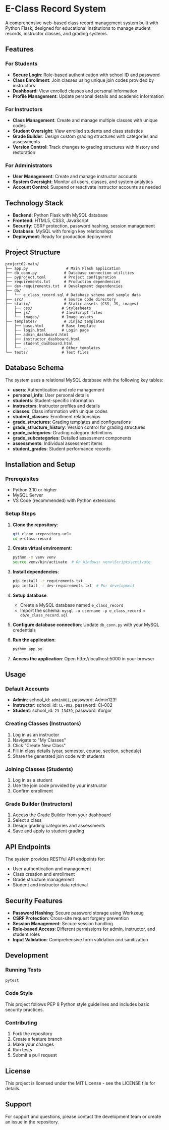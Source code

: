 # E-Class Record System

A comprehensive web-based class record management system built with Python Flask, designed for educational institutions to manage student records, instructor classes, and grading systems.

## Features

### For Students

- **Secure Login**: Role-based authentication with school ID and password
- **Class Enrollment**: Join classes using unique join codes provided by instructors
- **Dashboard**: View enrolled classes and personal information
- **Profile Management**: Update personal details and academic information

### For Instructors

- **Class Management**: Create and manage multiple classes with unique codes
- **Student Oversight**: View enrolled students and class statistics
- **Grade Builder**: Design custom grading structures with categories and assessments
- **Version Control**: Track changes to grading structures with history and restoration

### For Administrators

- **User Management**: Create and manage instructor accounts
- **System Oversight**: Monitor all users, classes, and system analytics
- **Account Control**: Suspend or reactivate instructor accounts as needed

## Technology Stack

- **Backend**: Python Flask with MySQL database
- **Frontend**: HTML5, CSS3, JavaScript
- **Security**: CSRF protection, password hashing, session management
- **Database**: MySQL with foreign key relationships
- **Deployment**: Ready for production deployment

## Project Structure

```
project02-main/
├── app.py                 # Main Flask application
├── db_conn.py            # Database connection utilities
├── pyproject.toml        # Project configuration
├── requirements.txt      # Production dependencies
├── dev-requirements.txt  # Development dependencies
├── db/
│   └── e_class_record.sql # Database schema and sample data
├── src/                  # Source code directory
├── static/               # Static assets (CSS, JS, images)
│   ├── css/             # Stylesheets
│   ├── js/              # JavaScript files
│   └── images/          # Image assets
├── templates/            # Jinja2 templates
│   ├── base.html        # Base template
│   ├── login.html       # Login page
│   ├── admin_dashboard.html
│   ├── instructor_dashboard.html
│   ├── student_dashboard.html
│   └── ...              # Other templates
└── tests/               # Test files
```

## Database Schema

The system uses a relational MySQL database with the following key tables:

- **users**: Authentication and role management
- **personal_info**: User personal details
- **students**: Student-specific information
- **instructors**: Instructor profiles and details
- **classes**: Class information with unique codes
- **student_classes**: Enrollment relationships
- **grade_structures**: Grading templates and configurations
- **grade_structure_history**: Version control for grading structures
- **grade_categories**: Grading category definitions
- **grade_subcategories**: Detailed assessment components
- **assessments**: Individual assessment items
- **student_grades**: Student performance records

## Installation and Setup

### Prerequisites

- Python 3.10 or higher
- MySQL Server
- VS Code (recommended) with Python extensions

### Setup Steps

1. **Clone the repository**:

   ```bash
   git clone <repository-url>
   cd e-class-record
   ```

2. **Create virtual environment**:

   ```bash
   python -m venv venv
   source venv/bin/activate  # On Windows: venv\Scripts\activate
   ```

3. **Install dependencies**:

   ```bash
   pip install -r requirements.txt
   pip install -r dev-requirements.txt  # For development
   ```

4. **Setup database**:

   - Create a MySQL database named `e_class_record`
   - Import the schema: `mysql -u username -p e_class_record < db/e_class_record.sql`

5. **Configure database connection**:
   Update `db_conn.py` with your MySQL credentials

6. **Run the application**:

   ```bash
   python app.py
   ```

7. **Access the application**:
   Open http://localhost:5000 in your browser

## Usage

### Default Accounts

- **Admin**: school_id: `admin001`, password: Admin123!
- **Instructor**: school_id: `CL-002`, password: Cl-002
- **Student**: school_id: `23-13439`, password: iforgor

### Creating Classes (Instructors)

1. Log in as an instructor
2. Navigate to "My Classes"
3. Click "Create New Class"
4. Fill in class details (year, semester, course, section, schedule)
5. Share the generated join code with students

### Joining Classes (Students)

1. Log in as a student
2. Use the join code provided by your instructor
3. Confirm enrollment

### Grade Builder (Instructors)

1. Access the Grade Builder from your dashboard
2. Select a class
3. Design grading categories and assessments
4. Save and apply to student grading

## API Endpoints

The system provides RESTful API endpoints for:

- User authentication and management
- Class creation and enrollment
- Grade structure management
- Student and instructor data retrieval

## Security Features

- **Password Hashing**: Secure password storage using Werkzeug
- **CSRF Protection**: Cross-site request forgery prevention
- **Session Management**: Secure session handling
- **Role-based Access**: Different permissions for admin, instructor, and student roles
- **Input Validation**: Comprehensive form validation and sanitization

## Development

### Running Tests

```bash
pytest
```

### Code Style

This project follows PEP 8 Python style guidelines and includes basic security practices.

### Contributing

1. Fork the repository
2. Create a feature branch
3. Make your changes
4. Run tests
5. Submit a pull request

## License

This project is licensed under the MIT License - see the LICENSE file for details.

## Support

For support and questions, please contact the development team or create an issue in the repository.
